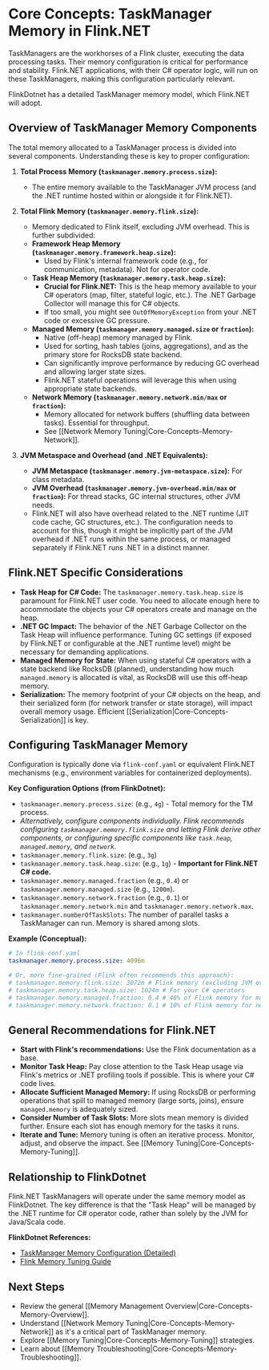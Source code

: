 # Core Concepts: TaskManager Memory in Flink.NET

TaskManagers are the workhorses of a Flink cluster, executing the data processing tasks. Their memory configuration is critical for performance and stability. Flink.NET applications, with their C# operator logic, will run on these TaskManagers, making this configuration particularly relevant.

FlinkDotnet has a detailed TaskManager memory model, which Flink.NET will adopt.

## Overview of TaskManager Memory Components

The total memory allocated to a TaskManager process is divided into several components. Understanding these is key to proper configuration:

1.  **Total Process Memory (`taskmanager.memory.process.size`):**
    *   The entire memory available to the TaskManager JVM process (and the .NET runtime hosted within or alongside it for Flink.NET).

2.  **Total Flink Memory (`taskmanager.memory.flink.size`):**
    *   Memory dedicated to Flink itself, excluding JVM overhead. This is further subdivided:
    *   **Framework Heap Memory (`taskmanager.memory.framework.heap.size`):**
        *   Used by Flink's internal framework code (e.g., for communication, metadata). Not for operator code.
    *   **Task Heap Memory (`taskmanager.memory.task.heap.size`):**
        *   **Crucial for Flink.NET:** This is the heap memory available to your C# operators (map, filter, stateful logic, etc.). The .NET Garbage Collector will manage this for C# objects.
        *   If too small, you might see `OutOfMemoryException` from your .NET code or excessive GC pressure.
    *   **Managed Memory (`taskmanager.memory.managed.size` or `fraction`):**
        *   Native (off-heap) memory managed by Flink.
        *   Used for sorting, hash tables (joins, aggregations), and as the primary store for RocksDB state backend.
        *   Can significantly improve performance by reducing GC overhead and allowing larger state sizes.
        *   Flink.NET stateful operations will leverage this when using appropriate state backends.
    *   **Network Memory (`taskmanager.memory.network.min/max` or `fraction`):**
        *   Memory allocated for network buffers (shuffling data between tasks). Essential for throughput.
        *   See [[Network Memory Tuning|Core-Concepts-Memory-Network]].

3.  **JVM Metaspace and Overhead (and .NET Equivalents):**
    *   **JVM Metaspace (`taskmanager.memory.jvm-metaspace.size`):** For class metadata.
    *   **JVM Overhead (`taskmanager.memory.jvm-overhead.min/max` or `fraction`):** For thread stacks, GC internal structures, other JVM needs.
    *   Flink.NET will also have overhead related to the .NET runtime (JIT code cache, GC structures, etc.). The configuration needs to account for this, though it might be implicitly part of the JVM overhead if .NET runs within the same process, or managed separately if Flink.NET runs .NET in a distinct manner.

## Flink.NET Specific Considerations

*   **Task Heap for C# Code:** The `taskmanager.memory.task.heap.size` is paramount for Flink.NET user code. You need to allocate enough here to accommodate the objects your C# operators create and manage on the heap.
*   **.NET GC Impact:** The behavior of the .NET Garbage Collector on the Task Heap will influence performance. Tuning GC settings (if exposed by Flink.NET or configurable at the .NET runtime level) might be necessary for demanding applications.
*   **Managed Memory for State:** When using stateful C# operators with a state backend like RocksDB (planned), understanding how much `managed.memory` is allocated is vital, as RocksDB will use this off-heap memory.
*   **Serialization:** The memory footprint of your C# objects on the heap, and their serialized form (for network transfer or state storage), will impact overall memory usage. Efficient [[Serialization|Core-Concepts-Serialization]] is key.

## Configuring TaskManager Memory

Configuration is typically done via `flink-conf.yaml` or equivalent Flink.NET mechanisms (e.g., environment variables for containerized deployments).

**Key Configuration Options (from FlinkDotnet):**

*   `taskmanager.memory.process.size`: (e.g., `4g`) - Total memory for the TM process.
*   *Alternatively, configure components individually. Flink recommends configuring `taskmanager.memory.flink.size` and letting Flink derive other components, or configuring specific components like `task.heap`, `managed.memory`, and `network`.*
*   `taskmanager.memory.flink.size`: (e.g., `3g`)
*   `taskmanager.memory.task.heap.size`: (e.g., `1g`) - **Important for Flink.NET C# code.**
*   `taskmanager.memory.managed.fraction` (e.g., `0.4`) or `taskmanager.memory.managed.size` (e.g., `1200m`).
*   `taskmanager.memory.network.fraction` (e.g., `0.1`) or `taskmanager.memory.network.min` and `taskmanager.memory.network.max`.
*   `taskmanager.numberOfTaskSlots`: The number of parallel tasks a TaskManager can run. Memory is shared among slots.

**Example (Conceptual):**

```yaml
# In flink-conf.yaml
taskmanager.memory.process.size: 4096m

# Or, more fine-grained (Flink often recommends this approach):
# taskmanager.memory.flink.size: 3072m # Flink memory (excluding JVM overhead)
# taskmanager.memory.task.heap.size: 1024m # For your C# operators
# taskmanager.memory.managed.fraction: 0.4 # 40% of Flink memory for managed off-heap
# taskmanager.memory.network.fraction: 0.1 # 10% of Flink memory for network buffers
```

## General Recommendations for Flink.NET

*   **Start with Flink's recommendations:** Use the Flink documentation as a base.
*   **Monitor Task Heap:** Pay close attention to the Task Heap usage via Flink's metrics or .NET profiling tools if possible. This is where your C# code lives.
*   **Allocate Sufficient Managed Memory:** If using RocksDB or performing operations that spill to managed memory (large sorts, joins), ensure `managed.memory` is adequately sized.
*   **Consider Number of Task Slots:** More slots mean memory is divided further. Ensure each slot has enough memory for the tasks it runs.
*   **Iterate and Tune:** Memory tuning is often an iterative process. Monitor, adjust, and observe the impact. See [[Memory Tuning|Core-Concepts-Memory-Tuning]].

## Relationship to FlinkDotnet

Flink.NET TaskManagers will operate under the same memory model as FlinkDotnet. The key difference is that the "Task Heap" will be managed by the .NET runtime for C# operator code, rather than solely by the JVM for Java/Scala code.

**FlinkDotnet References:**

*   [TaskManager Memory Configuration (Detailed)](https://nightlies.apache.org/flink/flink-docs-stable/docs/deployment/memory/mem_setup_tm/)
*   [Flink Memory Tuning Guide](https://nightlies.apache.org/flink/flink-docs-stable/docs/ops/memory/mem_tuning/)

## Next Steps

*   Review the general [[Memory Management Overview|Core-Concepts-Memory-Overview]].
*   Understand [[Network Memory Tuning|Core-Concepts-Memory-Network]] as it's a critical part of TaskManager memory.
*   Explore [[Memory Tuning|Core-Concepts-Memory-Tuning]] strategies.
*   Learn about [[Memory Troubleshooting|Core-Concepts-Memory-Troubleshooting]].

